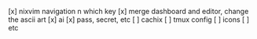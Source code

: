 [x] nixvim navigation n which key
[x] merge dashboard and editor, change the ascii art
[x] ai
[x] pass, secret, etc
[ ] cachix
[ ] tmux config
[ ] icons
[ ] etc
